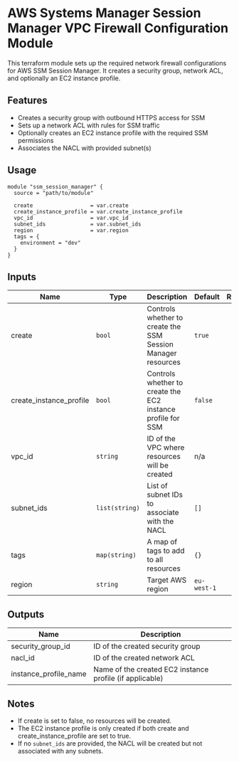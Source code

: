 # AWS Systems Manager Session Manager VPC Firewall Configuration Module

This terraform module sets up the required network firewall configurations for AWS SSM Session Manager. It creates a security group, network ACL, and optionally an EC2 instance profile.

## Features

- Creates a security group with outbound HTTPS access for SSM
- Sets up a network ACL with rules for SSM traffic
- Optionally creates an EC2 instance profile with the required SSM permissions
- Associates the NACL with provided subnet(s)

## Usage

```hcl
module "ssm_session_manager" {
  source = "path/to/module"

  create                  = var.create
  create_instance_profile = var.create_instance_profile
  vpc_id                  = var.vpc_id
  subnet_ids              = var.subnet_ids
  region                  = var.region
  tags = {
    environment = "dev"
  }
}
```

## Inputs

| Name | Type | Description | Default | Required |
|------|------|-------------|---------|:--------:|
| create | `bool` | Controls whether to create the SSM Session Manager resources | `true` | no |
| create_instance_profile | `bool` | Controls whether to create the EC2 instance profile for SSM | `false` | no |
| vpc_id | `string` | ID of the VPC where resources will be created | n/a | yes |
| subnet_ids | `list(string)` | List of subnet IDs to associate with the NACL | `[]` | no |
| tags | `map(string)` | A map of tags to add to all resources | `{}` | no |
| region | `string` | Target AWS region | `eu-west-1` | yes |

## Outputs

| Name | Description |
|------|-------------|
| security_group_id | ID of the created security group |
| nacl_id | ID of the created network ACL |
| instance_profile_name | Name of the created EC2 instance profile (if applicable) |

## Notes

- If create is set to false, no resources will be created.
- The EC2 instance profile is only created if both create and create_instance_profile are set to true.
- If no `subnet_ids` are provided, the NACL will be created but not associated with any subnets.
